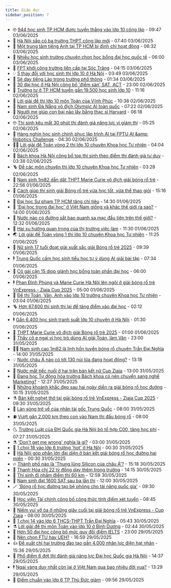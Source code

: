 ```yaml
---
title: Giáo dục
sidebar_position: 7
---
```


<!-- vnexpress-giao-duc:START -->
- 🤓 [944 học sinh TP HCM được tuyển thẳng vào lớp 10 công lập](https://vnexpress.net/944-hoc-sinh-tp-hcm-duoc-tuyen-thang-vao-lop-10-cong-lap-4894089.html) - 09:47 03/06/2025
- 🦆 [Hà Nội sắp có ba trường THPT công lập mới](https://vnexpress.net/ba-truong-thpt-moi-o-ha-noi-tuyen-hang-nghin-suat-hoc-lop-10-4893933.html) - 07:40 03/06/2025
- 🦩 [Một trung tâm tiếng Anh tại TP HCM bị đình chỉ hoạt động](https://vnexpress.net/mot-trung-tam-tieng-anh-tai-tp-hcm-bi-dinh-chi-hoat-dong-4893830.html) - 06:32 03/06/2025
- 🌮 [Nhiều học sinh trường chuyên chọn học bổng đại học quốc tế](https://vnexpress.net/nhieu-hoc-sinh-truong-chuyen-chon-hoc-bong-dai-hoc-quoc-te-4892033.html) - 06:00 03/06/2025
- 🔭 [FPT khởi công trường liên cấp tại Sóc Trăng](https://vnexpress.net/fpt-khoi-cong-truong-lien-cap-tai-soc-trang-4893839.html) - 04:15 03/06/2025
- 💡 [5 thay đổi với học sinh thi lớp 10 ở Hà Nội](https://vnexpress.net/so-giao-duc-luu-y-10-diem-moi-trong-ky-thi-lop-10-o-ha-noi-nam-2025-4893761.html) - 03:49 03/06/2025
- 🥰 [Sẽ dạy tiếng Lào trong trường phổ thông](https://vnexpress.net/se-day-tieng-lao-trong-truong-pho-thong-4893675.html) - 01:34 03/06/2025
- 🐲 [30 đại học ở Hà Nội công bố &#39;điểm sàn&#39; SAT, ACT](https://vnexpress.net/30-dai-hoc-o-ha-noi-cong-bo-diem-san-sat-act-4893615.html) - 23:00 02/06/2025
- 🦒 [Trường tư ở TP HCM tuyển gần 19.500 học sinh lớp 10](https://vnexpress.net/danh-sach-truong-tu-thuc-tuyen-sinh-lop-10-o-tp-hcm-4893621.html) - 11:16 02/06/2025
- 🦆 [Lời giải đề thi lớp 10 môn Toán của Vĩnh Phúc](https://vnexpress.net/loi-giai-de-thi-lop-10-mon-toan-cua-vinh-phuc-4893622.html) - 10:38 02/06/2025
- 🧰 [Nam sinh Đà Nẵng vô địch Olympic AI toàn quốc](https://vnexpress.net/nam-sinh-da-nang-vo-dich-olympic-ai-toan-quoc-4893345.html) - 07:22 02/06/2025
- 🐘 [Người mẹ giúp con bại não lấy bằng thạc sĩ Harvard](https://vnexpress.net/nguoi-me-giup-con-bai-nao-lay-bang-thac-si-harvard-4893239.html) - 06:18 02/06/2025
- 🤓 [Thí sinh kêu mất 30 phút thi đánh giá năng lực vì giám thị](https://vnexpress.net/thi-sinh-keu-mat-30-phut-thi-danh-gia-nang-luc-vi-giam-thi-4893315.html) - 05:25 02/06/2025
- 🧰 [Hàng nghìn học sinh chinh phục lập trình AI tại FPTU AI &amp;amp; Robotics Challenge](https://vnexpress.net/hang-nghin-hoc-sinh-chinh-phuc-lap-trinh-ai-tai-fptu-ai-robotics-challenge-4893378.html) - 04:30 02/06/2025
- 🧑‍💻 [Lời giải đề Toán vòng 2 thi lớp 10 chuyên Khoa học Tự nhiên](https://vnexpress.net/loi-giai-de-toan-vong-2-thi-lop-10-chuyen-khoa-hoc-tu-nhien-4893368.html) - 04:04 02/06/2025
- 🫶 [Bách khoa Hà Nội công bố top thí sinh theo điểm thi đánh giá tư duy](https://vnexpress.net/bach-khoa-ha-noi-cong-bo-top-thi-sinh-theo-diem-thi-danh-gia-tu-duy-4893295.html) - 03:38 02/06/2025
- 🪜 [Đề các môn chuyên thi lớp 10 chuyên Khoa học Tự nhiên](https://vnexpress.net/de-toan-vong-2-thi-lop-10-truong-thpt-chuyen-khoa-hoc-tu-nhien-2025-4893257.html) - 03:28 02/06/2025
- 🎊 [Nam sinh 1m82 dẫn dắt THPT Marie Curie vô địch giải bóng rổ trẻ](https://vnexpress.net/nam-sinh-1m82-dan-dat-thpt-marie-curie-vo-dich-giai-bong-ro-tre-4893157.html) - 22:56 01/06/2025
- 🧐 [Cách giúp thí sinh giải Bóng rổ trẻ vừa học tốt, vừa thể thao giỏi](https://vnexpress.net/cach-giup-thi-sinh-giai-bong-ro-tre-vua-hoc-tot-vua-the-thao-gioi-4893087.html) - 15:16 01/06/2025
- 🌈 [Đại học Sư phạm TP HCM tăng chỉ tiêu](https://vnexpress.net/cac-phuong-thuc-xet-tuyen-dai-hoc-su-pham-tp-hcm-2025-4892978.html) - 14:30 01/06/2025
- 🥰 [&#39;Đại học trong đại học&#39; ở Việt Nam giống và khác thế giới ra sao?](https://vnexpress.net/dai-hoc-trong-dai-hoc-o-viet-nam-giong-va-khac-the-gioi-ra-sao-4892412.html) - 14:00 01/06/2025
- 🎡 [Nước nào có đường sắt bao quanh sa mạc đầu tiên trên thế giới?](https://vnexpress.net/nuoc-nao-co-duong-sat-bao-quanh-sa-mac-dau-tien-tren-the-gioi-4893176.html) - 12:32 01/06/2025
- 🎊 [Hai xu hướng quan trọng của thị trường việc làm](https://vnexpress.net/hai-xu-huong-quan-trong-cua-thi-truong-viec-lam-4892686.html) - 11:30 01/06/2025
- 🌏 [Lời giải đề Toán vòng 1 thi lớp 10 chuyên Khoa học Tự nhiên](https://vnexpress.net/dap-an-de-toan-vong-1-thi-lop-10-chuyen-khoa-hoc-tu-nhien-2025-4893169.html) - 11:25 01/06/2025
- 🥸 [Nữ sinh 17 tuổi đoạt giải xuất sắc giải Bóng rổ trẻ 2025](https://vnexpress.net/nu-sinh-17-tuoi-doat-giai-xuat-sac-giai-bong-ro-tre-2025-4893124.html) - 09:39 01/06/2025
- 🕴 [Trung Quốc cấm học sinh tiểu học tự ý dùng AI giải bài tập](https://vnexpress.net/trung-quoc-cam-hoc-sinh-tieu-hoc-tu-y-dung-ai-giai-bai-tap-4892805.html) - 07:34 01/06/2025
- 💂 [Cô gái cận 15 diop giành học bổng toàn phần đại học](https://vnexpress.net/co-gai-can-15-diop-gianh-hoc-bong-toan-phan-dai-hoc-4891855.html) - 06:00 01/06/2025
- 🕴 [Phan Đình Phùng và Marie Curie Hà Nội lên ngôi ở giải bóng rổ trẻ VnExpress - Ziaja Cup 2025](https://vnexpress.net/phan-dinh-phung-va-marie-curie-ha-noi-len-ngoi-o-giai-bong-ro-tre-vnexpress-ziaja-cup-2025-4893081.html) - 05:00 01/06/2025
- 🌋 [Đề thi Toán, Văn, Anh vào lớp 10 trường chuyên Khoa học Tự nhiên](https://vnexpress.net/de-thi-vao-lop-10-truong-chuyen-khoa-hoc-tu-nhien-2025-4893024.html) - 03:04 01/06/2025
- 🪜 [Hơn 67.600 thí sinh thi lại để tăng điểm vào đại học](https://vnexpress.net/ky-thi-danh-gia-nang-luc-dot-2-dai-hoc-quoc-gia-tp-hcm-4892977.html) - 02:12 01/06/2025
- 🕴 [Gần 6.400 học sinh tranh suất lớp 10 chuyên ở Hà Nội](https://vnexpress.net/gan-6-400-hoc-sinh-tranh-suat-lop-10-chuyen-o-ha-noi-4892963.html) - 01:30 01/06/2025
- 🎃 [THPT Marie Curie vô địch giải Bóng rổ trẻ 2025](https://vnexpress.net/thpt-marie-curie-vo-dich-giai-bong-ro-tre-2025-4892879.html) - 01:00 01/06/2025
- 🦏 [Thầy cô e ngại vì học trò dùng AI giải Toán, làm Văn](https://vnexpress.net/thay-co-e-ngai-vi-hoc-tro-dung-ai-giai-toan-lam-van-4885964.html) - 23:00 31/05/2025
- 🧑‍🏫 [Nam sinh cao 1m82 là linh hồn tuyển bóng rổ chuyên Trần Đại Nghĩa](https://vnexpress.net/nam-sinh-cao-1m82-la-linh-hon-tuyen-bong-ro-chuyen-tran-dai-nghia-4892921.html) - 14:00 31/05/2025
- 💡 [Nước châu Á nào có tới 130 núi lửa đang hoạt động?](https://vnexpress.net/nuoc-chau-a-nao-co-toi-130-nui-lua-dang-hoat-dong-4892872.html) - 13:18 31/05/2025
- 🐎 [Nước mắt tiếc nuối ở hai trận bán kết nữ Cup Ziaja](https://vnexpress.net/nuoc-mat-tiec-nuoi-o-hai-tran-ban-ket-nu-cup-ziaja-4892885.html) - 13:00 31/05/2025
- 🧰 [Đang học Tự động hóa trường Bách khoa có nên chuyển sang nghề Marketing?](https://vnexpress.net/dang-hoc-tu-dong-hoa-truong-bach-khoa-co-nen-chuyen-sang-nghe-marketing-4892770.html) - 12:27 31/05/2025
- 🙉 [Những khoảnh khắc đẹp sau hai ngày diễn ra giải bóng rổ học đường](https://vnexpress.net/nhung-khoanh-khac-dep-sau-hai-ngay-dien-ra-giai-bong-ro-hoc-duong-4892886.html) - 10:15 31/05/2025
- ⚗️ [Bán kết nghẹt thở tại giải bóng rổ trẻ VnExpress - Ziaja Cup 2025](https://vnexpress.net/ban-ket-nghet-tho-tai-giai-bong-ro-tre-vnexpress-ziaja-cup-2025-4892871.html) - 09:30 31/05/2025
- 🌝 [Làn sóng trở về của nhân tài gốc Trung Quốc](https://vnexpress.net/lan-song-tro-ve-cua-nhan-tai-goc-trung-quoc-4892806.html) - 08:00 31/05/2025
- ⛽️ [Vượt gần 2.000 km theo con vào Nam thi đấu bóng rổ](https://vnexpress.net/vuot-gan-2-000-km-theo-con-vao-nam-thi-dau-bong-ro-4892803.html) - 08:00 31/05/2025
- 🌜 [Trường Luật của ĐH Quốc gia Hà Nội bỏ tổ hợp C00, tăng học phí](https://vnexpress.net/to-hop-xet-tuyen-hoc-phi-truong-dai-hoc-luat-dai-hoc-quoc-gia-ha-noi-4892814.html) - 07:27 31/05/2025
- ⚗️ [&#39;Don&#39;t get me wrong&#39; nghĩa là gì?](https://vnexpress.net/don-t-get-me-wrong-nghia-la-gi-4892137.html) - 03:00 31/05/2025
- 🧰 [1 chọi 18 vào lớp 6 trường &#39;hot&#39; ở Hà Nội](https://vnexpress.net/1-choi-18-vao-lop-6-truong-hot-o-ha-noi-4892631.html) - 00:30 31/05/2025
- 🤗 [Hà Nội góp phần lớn đại diện ở bán kết giải bóng rổ học đường hai miền](https://vnexpress.net/ha-noi-gop-phan-lon-dai-dien-o-ban-ket-giai-bong-ro-hoc-duong-hai-mien-4892671.html) - 00:30 31/05/2025
- 🔥 [Thành phố nào là &#39;Thung lũng Silicon của châu Á&#39;?](https://vnexpress.net/thanh-pho-nao-la-thung-lung-silicon-cua-chau-a-4892434.html) - 15:18 30/05/2025
- 💪 [Thanh Hóa chi 22 tỷ đồng dạy thêm trong trường](https://vnexpress.net/muc-chi-day-them-trong-truong-cua-tinh-thanh-hoa-chi-tiet-nhat-4892608.html) - 14:15 30/05/2025
- 💂 [Thí sinh đi nhầm điểm thi 60 km](https://vnexpress.net/thi-sinh-di-nham-diem-thi-60-km-4892595.html) - 12:59 30/05/2025
- 🌮 [Nam sinh đạt 1600 SAT sau ba lần thi](https://vnexpress.net/nam-sinh-dat-1600-sat-sau-ba-lan-thi-4892131.html) - 12:00 30/05/2025
- 🪄 [&#39;Bóng rổ học đường tạo bệ phóng cho tài năng quốc gia&#39;](https://vnexpress.net/bong-ro-hoc-duong-tao-be-phong-cho-tai-nang-quoc-gia-4892553.html) - 09:30 30/05/2025
- 🎡 [Học viện Tài chính công bố công thức tính điểm xét tuyển](https://vnexpress.net/hoc-vien-tai-chinh-cong-bo-cong-thuc-tinh-diem-xet-tuyen-4892334.html) - 08:45 30/05/2025
- 🌈 [Niềm vui vỡ òa ở những giây cuối tại giải bóng rổ trẻ VnExpress - Cup Ziaja](https://vnexpress.net/niem-vui-vo-oa-o-nhung-giay-cuoi-tai-giai-bong-ro-tre-vnexpress-cup-ziaja-4892489.html) - 08:00 30/05/2025
- 🎊 [1 chọi 14 vào lớp 6 THCS-THPT Trần Đại Nghĩa](https://vnexpress.net/1-choi-14-vao-lop-6-thcs-thpt-tran-dai-nghia-4892418.html) - 05:43 30/05/2025
- ⚗️ [Lời giải đề thi môn Toán vào lớp 10 ở Bình Dương](https://vnexpress.net/dap-an-de-thi-lop-10-mon-toan-tinh-binh-duong-2025-4892317.html) - 02:44 30/05/2025
- 🌁 [Hơn 50 đại học công bố mức quy đổi điểm IELTS](https://vnexpress.net/muc-quy-doi-diem-ielts-cua-hon-50-dai-hoc-4892060.html) - 23:00 29/05/2025
- 🦏 [Nên chọn FTU hay UEH?](https://vnexpress.net/nen-chon-ftu-hay-ueh-4890668.html) - 16:59 29/05/2025
- 👍 [Đề xuất chỉ hai trường đào tạo gần 4.000 nhân lực điện hạt nhân](https://vnexpress.net/de-xuat-chi-hai-truong-dao-tao-gan-4-000-nhan-luc-dien-hat-nhan-4892189.html) - 15:36 29/05/2025
- 🌈 [Phổ điểm 6 đợt thi đánh giá năng lực Đại học Quốc gia Hà Nội](https://vnexpress.net/pho-diem-thi-danh-gia-nang-luc-dai-hoc-quoc-gia-ha-noi-nam-2025-4892226.html) - 14:37 29/05/2025
- 🕴 [Ngai vàng duy nhất còn lại ở Việt Nam qua bao nhiêu đời vua?](https://vnexpress.net/ngai-vang-duy-nhat-con-lai-o-viet-nam-qua-bao-nhieu-doi-vua-4892023.html) - 13:29 29/05/2025
- 🧰 [Điểm chuẩn vào lớp 6 TP Thủ Đức giảm](https://vnexpress.net/diem-chuan-vao-lop-6-thcs-tran-quoc-toan-1-hoa-lu-binh-tho-2025-4892161.html) - 09:56 29/05/2025<!-- vnexpress-giao-duc:END -->

